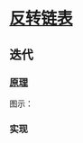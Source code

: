 # [反转链表](https://leetcode-cn.com/problems/reverse-linked-list/)   
## 迭代   
### [原理](https://zhuanlan.zhihu.com/p/102908327)   
图示：  

### 实现  
```
```
